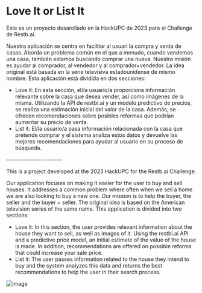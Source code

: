 # Love It or List It

Este es un proyecto desarollado en la HackUPC de 2023 para el Challenge de Restb.ai.

Nuestra aplicación se centra en facilitar al usuari la compra y venta de casas. Aborda un problema común en el que a menudo, cuando vendemos una casa, también estamos buscando comprar una nueva. Nuestra misión es ayudar al comprador, al vendedor y al comprador+vendedor. La idea original está basada en la serie televisiva estadounidense de mismo nombre. Esta aplicación está dividida en dos secciones:
<ul>
  <li>Love it: En esta sección, el/la usuario/a proporciona información relevante sobre la casa que desea vender, así como imágenes de la misma. Utilizando la API de restbi.ai y un modelo predictivo de precios, se realiza una estimación inicial del valor de la casa. Además, se ofrecen recomendaciones sobre posibles reformas que podrían aumentar su precio de venta.</li>
  <li>List it: El/la usuario/a pasa información relacionada con la casa que pretende comprar y el sistema analiza estos datos y devuelve las mejores recomendaciones para ayudar al usuario en su proceso de búsqueda.</li>
 </ul>
 -----------------------
 
 This is a project developed at the 2023 HackUPC for the Restb.ai Challenge.

Our application focuses on making it easier for the user to buy and sell houses. It addresses a common problem where often when we sell a home we are also looking to buy a new one. Our mission is to help the buyer, the seller and the buyer + seller. The original idea is based on the American television series of the same name. This application is divided into two sections:
<ul>
<li>Love it: In this section, the user provides relevant information about the house they want to sell, as well as images of it. Using the restbi.ai API and a predictive price model, an initial estimate of the value of the house is made. In addition, recommendations are offered on possible reforms that could increase your sale price.</li>
<li>List it: The user passes information related to the house they intend to buy and the system analyzes this data and returns the best recommendations to help the user in their search process.</li>
 </ul>


![image](https://github.com/orlandoroldan/LoveItorListIt/assets/103830755/89858239-58fa-4f6b-8cbf-3fb946963205)
